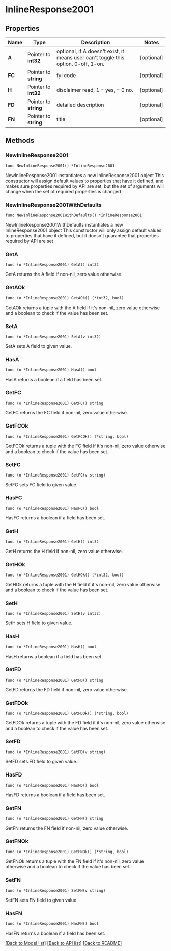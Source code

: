 # InlineResponse2001

## Properties

Name | Type | Description | Notes
------------ | ------------- | ------------- | -------------
**A** | Pointer to **int32** | optional, if A doesn&#39;t exist, it means user can&#39;t toggle this option. 0-off, 1-on. | [optional] 
**FC** | Pointer to **string** | fyi code | [optional] 
**H** | Pointer to **int32** | disclaimer read, 1 &#x3D; yes, &#x3D; 0 no. | [optional] 
**FD** | Pointer to **string** | detailed description | [optional] 
**FN** | Pointer to **string** | title | [optional] 

## Methods

### NewInlineResponse2001

`func NewInlineResponse2001() *InlineResponse2001`

NewInlineResponse2001 instantiates a new InlineResponse2001 object
This constructor will assign default values to properties that have it defined,
and makes sure properties required by API are set, but the set of arguments
will change when the set of required properties is changed

### NewInlineResponse2001WithDefaults

`func NewInlineResponse2001WithDefaults() *InlineResponse2001`

NewInlineResponse2001WithDefaults instantiates a new InlineResponse2001 object
This constructor will only assign default values to properties that have it defined,
but it doesn't guarantee that properties required by API are set

### GetA

`func (o *InlineResponse2001) GetA() int32`

GetA returns the A field if non-nil, zero value otherwise.

### GetAOk

`func (o *InlineResponse2001) GetAOk() (*int32, bool)`

GetAOk returns a tuple with the A field if it's non-nil, zero value otherwise
and a boolean to check if the value has been set.

### SetA

`func (o *InlineResponse2001) SetA(v int32)`

SetA sets A field to given value.

### HasA

`func (o *InlineResponse2001) HasA() bool`

HasA returns a boolean if a field has been set.

### GetFC

`func (o *InlineResponse2001) GetFC() string`

GetFC returns the FC field if non-nil, zero value otherwise.

### GetFCOk

`func (o *InlineResponse2001) GetFCOk() (*string, bool)`

GetFCOk returns a tuple with the FC field if it's non-nil, zero value otherwise
and a boolean to check if the value has been set.

### SetFC

`func (o *InlineResponse2001) SetFC(v string)`

SetFC sets FC field to given value.

### HasFC

`func (o *InlineResponse2001) HasFC() bool`

HasFC returns a boolean if a field has been set.

### GetH

`func (o *InlineResponse2001) GetH() int32`

GetH returns the H field if non-nil, zero value otherwise.

### GetHOk

`func (o *InlineResponse2001) GetHOk() (*int32, bool)`

GetHOk returns a tuple with the H field if it's non-nil, zero value otherwise
and a boolean to check if the value has been set.

### SetH

`func (o *InlineResponse2001) SetH(v int32)`

SetH sets H field to given value.

### HasH

`func (o *InlineResponse2001) HasH() bool`

HasH returns a boolean if a field has been set.

### GetFD

`func (o *InlineResponse2001) GetFD() string`

GetFD returns the FD field if non-nil, zero value otherwise.

### GetFDOk

`func (o *InlineResponse2001) GetFDOk() (*string, bool)`

GetFDOk returns a tuple with the FD field if it's non-nil, zero value otherwise
and a boolean to check if the value has been set.

### SetFD

`func (o *InlineResponse2001) SetFD(v string)`

SetFD sets FD field to given value.

### HasFD

`func (o *InlineResponse2001) HasFD() bool`

HasFD returns a boolean if a field has been set.

### GetFN

`func (o *InlineResponse2001) GetFN() string`

GetFN returns the FN field if non-nil, zero value otherwise.

### GetFNOk

`func (o *InlineResponse2001) GetFNOk() (*string, bool)`

GetFNOk returns a tuple with the FN field if it's non-nil, zero value otherwise
and a boolean to check if the value has been set.

### SetFN

`func (o *InlineResponse2001) SetFN(v string)`

SetFN sets FN field to given value.

### HasFN

`func (o *InlineResponse2001) HasFN() bool`

HasFN returns a boolean if a field has been set.


[[Back to Model list]](../README.md#documentation-for-models) [[Back to API list]](../README.md#documentation-for-api-endpoints) [[Back to README]](../README.md)


